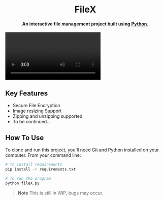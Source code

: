 <h1 align="center">
  <br>
  FileX
  <br>
</h1>

<h4 align="center">An interactive file management project built using <a href="http://python.org" target="_blank">Python</a>.</h4>

![screenshot](https://user-images.githubusercontent.com/43813358/176679382-9b2f02eb-7539-43eb-a937-487f7b10ff72.mov)

## Key Features

* Secure File Encryption
* Image resizing Support
* Zipping and unzipping supported  
* To be continued...


## How To Use

To clone and run this project, you'll need [Git](https://git-scm.com) and [Python](http://python.org) installed on your computer. From your command line:

```bash
# To install requirements
pip install -r requirements.txt

# To run the program
python fileX.py
```

> **Note**
> This is still in WIP, bugs may occur.
